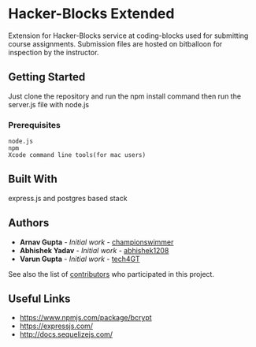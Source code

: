 # Hacker-Blocks Extended

Extension for Hacker-Blocks service at coding-blocks used for submitting course assignments. Submission files are hosted on bitballoon for inspection by the instructor.

## Getting Started

Just clone the repository and run the npm install command then run the server.js file with node.js

### Prerequisites

```
node.js
npm
Xcode command line tools(for mac users)
```

## Built With

express.js and postgres based stack

## Authors

* **Arnav Gupta** - *Initial work* - [championswimmer](https://github.com/championswimmer)
* **Abhishek Yadav** - *Initial work* - [abhishek1208](https://github.com/abhishek1208)
* **Varun Gupta** - *Initial work* - [tech4GT](https://github.com/tech4gt)

See also the list of [contributors](https://github.com/your/project/contributors) who participated in this project.

## Useful Links

* https://www.npmjs.com/package/bcrypt
* https://expressjs.com/
* http://docs.sequelizejs.com/

